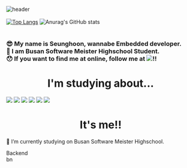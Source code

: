   

![header](https://capsule-render.vercel.app/api?type=soft&color=F9BAFD&height=250&section=header&text=Hi%20There!😆&fontSize=70)<br><br>
[![Top Langs](https://github-readme-stats.vercel.app/api/top-langs/?username=seunghoonseunghoon&layout=compact)](https://github.com/SeunghoonSeunghoon/github-readme-stats)
![Anurag's GitHub stats](https://github-readme-stats.vercel.app/api?username=seunghoonseunghoon&show_icons=ocean&theme=prussian)
<br><br>
<h3>😎 My name is Seunghoon, wannabe Embedded developer.<br>
🤩 I am Busan Software Meister Highschool Student.<br>
😯 If you want to find me at online, follow me at <a href="https://www.instagram.com/k.s.hoon_0328/"><img src="https://img.shields.io/badge/Instagram-F557DA?style=flat-square&logo=instagram&logoColor=white"></a>!!</h3> 
 

<h1 style=text-align:center>I'm studying about...</h1>
 <img src="https://img.shields.io/badge/C-7?style=flat-square&logo=c&logoColor=white">
 <img src="https://img.shields.io/badge/JavaScript-F7DF1E?style=flat-square&logo=JavaScript&logoColor=black">
 <img src="https://img.shields.io/badge/HTML-F0903C?style=flat-square&logo=HTML5&logoColor=black">
 <img src="https://img.shields.io/badge/CSS-5087F5?style=flat-square&logo=CSS3&logoColor=black">
 <img src="https://img.shields.io/badge/node.JS-16C656?style=flat-square&logo=node.JS&logoColor=black">
 <img src="https://img.shields.io/badge/Python-A5BDFF?style=flat-square&logo=python&logoColor=black"> 
 <h1 style="text-align:center">It's me!!  </h1>
 
  
 
 
 🔭 I’m currently studying on Busan Software Meister Highschool. 

   Backend  
   bn
  
 
 
